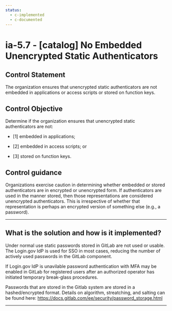 ```yaml
---
status:
  - c-implemented
  - c-documented
---
```


# ia-5.7 - \[catalog\] No Embedded Unencrypted Static Authenticators

## Control Statement

The organization ensures that unencrypted static authenticators are not embedded in applications or access scripts or stored on function keys.

## Control Objective

Determine if the organization ensures that unencrypted static authenticators are not:

- \[1\] embedded in applications;

- \[2\] embedded in access scripts; or

- \[3\] stored on function keys.

## Control guidance

Organizations exercise caution in determining whether embedded or stored authenticators are in encrypted or unencrypted form. If authenticators are used in the manner stored, then those representations are considered unencrypted authenticators. This is irrespective of whether that representation is perhaps an encrypted version of something else (e.g., a password).

______________________________________________________________________

## What is the solution and how is it implemented?

Under normal use static passwords stored in GitLab are not used or usable.
The Login.gov IdP is used for SSO in most cases, reducing the number of actively
used passwords in the GitLab component.

If Login.gov IdP is unavilable password authentication
with MFA may be enabled in GitLab for registered users after an authorized
operator has initiated temporary break-glass procedures.

Passwords that are stored in the Gitlab system are stored in a hashed/encrypted format.
Details on algorithm, streatching, and salting can be found here: https://docs.gitlab.com/ee/security/password_storage.html

______________________________________________________________________
